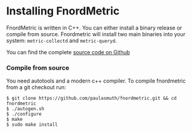 Installing FnordMetric
======================

FnordMetric is written in C++. You can either install a binary release or compile
from source. Fnordmetric will install two main binaries into your system:
`metric-collectd` and `metric-queryd`.

You can find the complete [source code on Github](http://github.com/paulasmuth/fnordmetric)

### Compile from source

You need autotools and a modern c++ compiler. To compile fnordmetric from a git
checkout run:

    $ git clone https://github.com/paulasmuth/fnordmetric.git && cd fnordmetric
    $ ./autogen.sh
    $ ./configure
    $ make
    $ sudo make install


